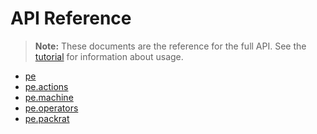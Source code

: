 
# API Reference

> **Note:** These documents are the reference for the full API. See
> the [tutorial](tutorial.md) for information about usage.


* [pe](pe.md)
* [pe.actions](pe.actions.md)
* [pe.machine](pe.machine.md)
* [pe.operators](pe.operators.md)
* [pe.packrat](pe.packrat.md)
